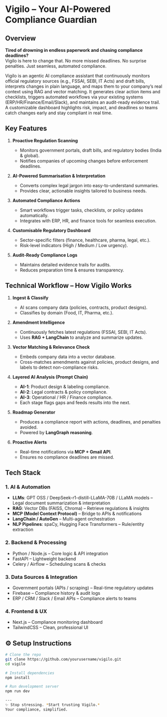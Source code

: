 # Vigilo – Your AI-Powered Compliance Guardian

## Overview

**Tired of drowning in endless paperwork and chasing compliance deadlines?**  
Vigilo is here to change that. No more missed deadlines. No surprise penalties. Just seamless, automated compliance.

Vigilo is an agentic AI compliance assistant that continuously monitors official regulatory sources (e.g., FSSAI, SEBI, IT Acts) and draft bills, interprets changes in plain language, and maps them to your company’s real context using RAG and vector matching. It generates clear action items and checklists, triggers automated workflows via your existing systems (ERP/HR/Finance/Email/Slack), and maintains an audit-ready evidence trail. A customizable dashboard highlights risk, impact, and deadlines so teams catch changes early and stay compliant in real time.

## Key Features

1. **Proactive Regulation Scanning**

   - Monitors government portals, draft bills, and regulatory bodies (India & global).
   - Notifies companies of upcoming changes before enforcement deadlines.

2. **AI-Powered Summarisation & Interpretation**

   - Converts complex legal jargon into easy-to-understand summaries.
   - Provides clear, actionable insights tailored to business needs.

3. **Automated Compliance Actions**

   - Smart workflows trigger tasks, checklists, or policy updates automatically.
   - Integrates with ERP, HR, and finance tools for seamless execution.

4. **Customisable Regulatory Dashboard**

   - Sector-specific filters (finance, healthcare, pharma, legal, etc.).
   - Risk-level indicators (High / Medium / Low urgency).

5. **Audit-Ready Compliance Logs**
   - Maintains detailed evidence trails for audits.
   - Reduces preparation time & ensures transparency.

## Technical Workflow – How Vigilo Works

1. **Ingest & Classify**

   - AI scans company data (policies, contracts, product designs).
   - Classifies by domain (Food, IT, Pharma, etc.).

2. **Amendment Intelligence**

   - Continuously fetches latest regulations (FSSAI, SEBI, IT Acts).
   - Uses **RAG + LangChain** to analyze and summarize updates.

3. **Vector Matching & Relevance Check**

   - Embeds company data into a vector database.
   - Cross-matches amendments against policies, product designs, and labels to detect non-compliance risks.

4. **Layered AI Analysis (Prompt Chain)**

   - **AI-1**: Product design & labeling compliance.
   - **AI-2**: Legal contracts & policy compliance.
   - **AI-3**: Operational / HR / Finance compliance.
   - Each stage flags gaps and feeds results into the next.

5. **Roadmap Generator**

   - Produces a compliance report with actions, deadlines, and penalties avoided.
   - Powered by **LangGraph reasoning**.

6. **Proactive Alerts**
   - Real-time notifications via **MCP + Gmail API**.
   - Ensures no compliance deadlines are missed.

## Tech Stack

### 1. AI & Automation

- **LLMs**: GPT OSS / DeepSeek-r1-distill-LLaMA-70B / LLaMA models – Legal document summarization & interpretation
- **RAG**: Vector DBs (FAISS, Chroma) – Retrieve regulations & insights
- **MCP (Model Context Protocol)** – Bridge to APIs & notifications
- **LangChain / AutoGen** – Multi-agent orchestration
- **NLP Pipelines**: spaCy, Hugging Face Transformers – Rule/entity extraction

### 2. Backend & Processing

- Python / Node.js – Core logic & API integration
- FastAPI – Lightweight backend
- Celery / Airflow – Scheduling scans & checks

### 3. Data Sources & Integration

- Government portals (APIs / scraping) – Real-time regulatory updates
- Firebase – Compliance history & audit logs
- ERP / CRM / Slack / Email APIs – Compliance alerts to teams

### 4. Frontend & UX

- Next.js – Compliance monitoring dashboard
- TailwindCSS – Clean, professional UI

## ⚙️ Setup Instructions

```bash
# Clone the repo
git clone https://github.com/yourusername/vigilo.git
cd vigilo

# Install dependencies
npm install

# Run development server
npm run dev

---
✨ Stop stressing. *Start trusting Vigilo.*
Your compliance, simplified.
```
